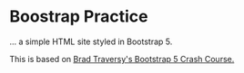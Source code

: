 # Boostrap Practice

... a simple HTML site styled in Bootstrap 5.

This is based on [Brad Traversy's Bootstrap 5 Crash Course.](https://www.youtube.com/watch?v=4sosXZsdy-s)